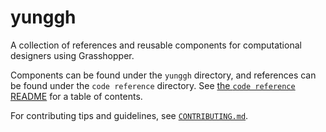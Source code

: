 # yunggh

A collection of references and reusable components for computational designers using Grasshopper.

Components can be found under the `yunggh` directory, and references can be found under the `code reference` directory. 
See [the `code reference` README](/tree/master/code%20reference#code-reference) for a table of contents.

For contributing tips and guidelines, see [`CONTRIBUTING.md`](/blob/master/CONTRIBUTING.md).